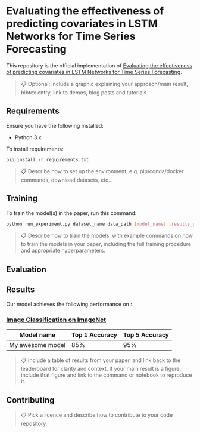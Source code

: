 # Evaluating the effectiveness of predicting covariates in LSTM Networks for Time Series Forecasting

This repository is the official implementation of [Evaluating the effectiveness of predicting covariates in LSTM Networks for Time Series Forecasting](https://arxiv.org/abs/2030.12345). 

>📋  Optional: include a graphic explaining your approach/main result, bibtex entry, link to demos, blog posts and tutorials

## Requirements
Ensure you have the following installed:

- Python 3.x

To install requirements:

```setup
pip install -r requirements.txt
```

>📋  Describe how to set up the environment, e.g. pip/conda/docker commands, download datasets, etc...

## Training

To train the model(s) in the paper, run this command:

```bash
python run_experiment.py dataset_name data_path [model_name] [results_path] [generate_metrics]
```

>📋  Describe how to train the models, with example commands on how to train the models in your paper, including the full training procedure and appropriate hyperparameters.

## Evaluation


## Results

Our model achieves the following performance on :

### [Image Classification on ImageNet](https://paperswithcode.com/sota/image-classification-on-imagenet)

| Model name         | Top 1 Accuracy  | Top 5 Accuracy |
| ------------------ |---------------- | -------------- |
| My awesome model   |     85%         |      95%       |

>📋  Include a table of results from your paper, and link back to the leaderboard for clarity and context. If your main result is a figure, include that figure and link to the command or notebook to reproduce it. 


## Contributing

>📋  Pick a licence and describe how to contribute to your code repository. 